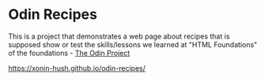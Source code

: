# Odin Recipes
This is a project that demonstrates a web page about recipes that is supposed show or test the skills/lessons we learned at "HTML Foundations" of the foundations - [The Odin Project](https://theodinproject.com)

https://xonin-hush.github.io/odin-recipes/
